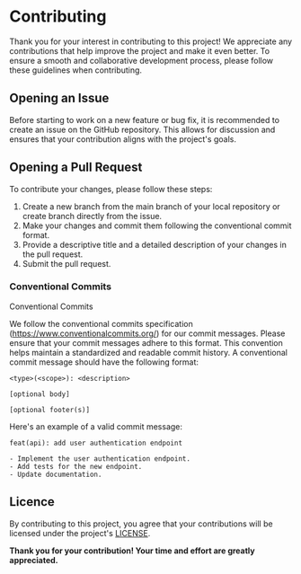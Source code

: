 # Contributing

Thank you for your interest in contributing to this project!
We appreciate any contributions that help improve the project and make it even better.
To ensure a smooth and collaborative development process, please follow these guidelines when contributing.

## Opening an Issue
Before starting to work on a new feature or bug fix, it is recommended to create an issue on the GitHub repository.
This allows for discussion and ensures that your contribution aligns with the project's goals.

## Opening a Pull Request
To contribute your changes, please follow these steps:
1. Create a new branch from the main branch of your local repository or create branch directly from the issue.
2. Make your changes and commit them following the conventional commit format.
3. Provide a descriptive title and a detailed description of your changes in the pull request.
4. Submit the pull request.

### Conventional Commits
Conventional Commits

We follow the conventional commits specification (https://www.conventionalcommits.org/) for our commit messages.
Please ensure that your commit messages adhere to this format.
This convention helps maintain a standardized and readable commit history.
A conventional commit message should have the following format:

```text
<type>(<scope>): <description>

[optional body]

[optional footer(s)]
```

Here's an example of a valid commit message:

```text
feat(api): add user authentication endpoint

- Implement the user authentication endpoint.
- Add tests for the new endpoint.
- Update documentation.
```

## Licence
By contributing to this project, you agree that your contributions will be licensed under the project's [LICENSE](LICENSE).


**Thank you for your contribution! Your time and effort are greatly appreciated.**